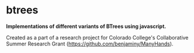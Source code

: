 # btrees
<strong>Implementations of different variants of BTrees using javascript.</strong>

Created as a part of a research project for Colorado College's Collaborative Summer Research Grant (https://github.com/benjaminy/ManyHands).
